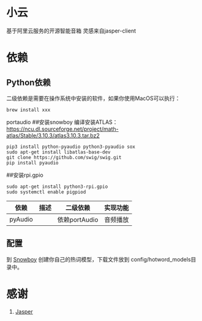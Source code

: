 # 小云 
基于阿里云服务的开源智能音箱
灵感来自jasper-client



# 依赖
## Python依赖
二级依赖是需要在操作系统中安装的软件，如果你使用MacOS可以执行：
```
brew install xxx  
```
portaudio
##安装snowboy
编译安装ATLAS：
https://ncu.dl.sourceforge.net/project/math-atlas/Stable/3.10.3/atlas3.10.3.tar.bz2

```
pip3 install python-pyaudio python3-pyaudio sox
sudo apt-get install libatlas-base-dev
git clone https://github.com/swig/swig.git
pip install pyaudio
```
##安装rpi.gpio
```
sudo apt-get install python3-rpi.gpio
sudo systemctl enable pigpiod
```

| 依赖 | 描述 | 二级依赖 | 实现功能 |  
|-----|----|----|----|
| pyAudio | | 依赖portAudio | 音频播放 | 


## 配置
到 [Snowboy](https://snowboy.kitt.ai/dashboard) 创建你自己的热词模型，下载文件放到
config/hotword_models目录中。

# 感谢
1. [Jasper](http://jasperproject.github.io/)






